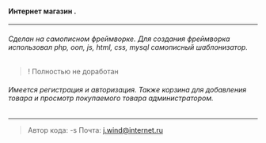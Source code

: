 #### Интернет магазин .

____

###### Сделан на самописном фреймворке. Для создания фреймворка использовал php, ооп, js, html, css, mysql самописный шаблонизатор.

> ! Полностью не доработан  

###### Имеется регистрация и авторизация. Также корзина для добавления товара и просмотр покупаемого товара администратором.

____

> Автор кода: -s
> Почта: j.wind@internet.ru